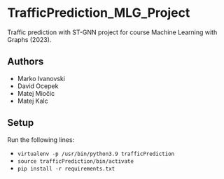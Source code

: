 # TrafficPrediction_MLG_Project

Traffic prediction with ST-GNN project for course Machine Learning with Graphs (2023).

## Authors
- Marko Ivanovski
- David Ocepek
- Matej Miočic
- Matej Kalc

## Setup

Run the following lines:
 - `virtualenv -p /usr/bin/python3.9 trafficPrediction`
 - `source trafficPrediction/bin/activate`
 - `pip install -r requirements.txt`
 
